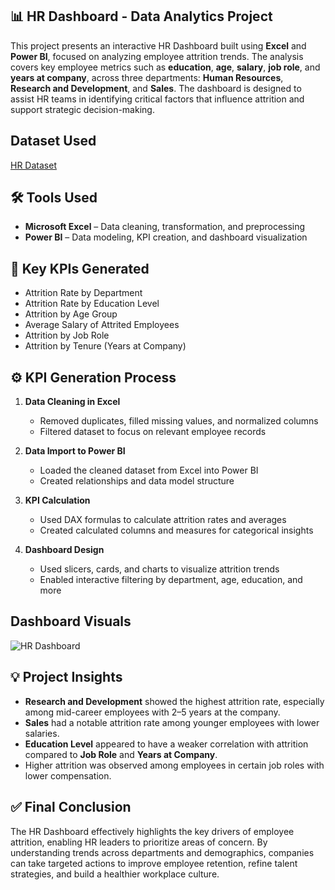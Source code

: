 ## 📊 HR Dashboard - Data Analytics Project

This project presents an interactive HR Dashboard built using **Excel** and **Power BI**, 
focused on analyzing employee attrition trends. The analysis covers key employee metrics such as 
**education**, **age**, **salary**, **job role**, and **years at company**, 
across three departments: **Human Resources**, **Research and Development**, and **Sales**. 
The dashboard is designed to assist HR teams in identifying critical factors that influence attrition
and support strategic decision-making.

## Dataset Used
<a href="https://github.com/VrajPachchigar/HR-Analysis-Dashboard/blob/main/HR_Analytics.csv">HR Dataset</a>

## 🛠 Tools Used

- **Microsoft Excel** – Data cleaning, transformation, and preprocessing  
- **Power BI** – Data modeling, KPI creation, and dashboard visualization

## 📌 Key KPIs Generated

- Attrition Rate by Department  
- Attrition Rate by Education Level  
- Attrition by Age Group  
- Average Salary of Attrited Employees  
- Attrition by Job Role  
- Attrition by Tenure (Years at Company)

## ⚙️ KPI Generation Process

1. **Data Cleaning in Excel**  
   - Removed duplicates, filled missing values, and normalized columns  
   - Filtered dataset to focus on relevant employee records  

2. **Data Import to Power BI**  
   - Loaded the cleaned dataset from Excel into Power BI  
   - Created relationships and data model structure  

3. **KPI Calculation**  
   - Used DAX formulas to calculate attrition rates and averages  
   - Created calculated columns and measures for categorical insights  

4. **Dashboard Design**  
   - Used slicers, cards, and charts to visualize attrition trends  
   - Enabled interactive filtering by department, age, education, and more
  
## Dashboard Visuals
![HR Dashboard](https://github.com/user-attachments/assets/a14071f4-9608-4743-af00-4f4eb4b4a20e)


## 💡 Project Insights

- **Research and Development** showed the highest attrition rate, especially among mid-career employees with 2–5 years at the company.  
- **Sales** had a notable attrition rate among younger employees with lower salaries.  
- **Education Level** appeared to have a weaker correlation with attrition compared to **Job Role** and **Years at Company**.  
- Higher attrition was observed among employees in certain job roles with lower compensation.

## ✅ Final Conclusion

The HR Dashboard effectively highlights the key drivers of employee attrition, 
enabling HR leaders to prioritize areas of concern. By understanding trends across departments and demographics, 
companies can take targeted actions to improve employee retention, refine talent strategies, 
and build a healthier workplace culture.


